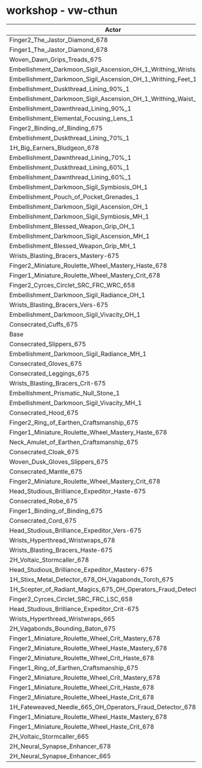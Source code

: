 # workshop - vw-cthun
| Actor | DPS | Increase |
|---|:---:|:---:|
|Finger2_The_Jastor_Diamond_678|2932051|1.15%|
|Finger1_The_Jastor_Diamond_678|2926619|0.97%|
|Woven_Dawn_Grips_Treads_675|2924106|0.88%|
|Embellishment_Darkmoon_Sigil_Ascension_OH_1_Writhing_Wrists_1|2918493|0.69%|
|Embellishment_Darkmoon_Sigil_Ascension_OH_1_Writhing_Feet_1|2918121|0.67%|
|Embellishment_Duskthread_Lining_90%_1|2914886|0.56%|
|Embellishment_Darkmoon_Sigil_Ascension_OH_1_Writhing_Waist_1|2914344|0.54%|
|Embellishment_Dawnthread_Lining_90%_1|2913857|0.53%|
|Embellishment_Elemental_Focusing_Lens_1|2913773|0.52%|
|Finger2_Binding_of_Binding_675|2913771|0.52%|
|Embellishment_Duskthread_Lining_70%_1|2911686|0.45%|
|1H_Big_Earners_Bludgeon_678|2910231|0.40%|
|Embellishment_Dawnthread_Lining_70%_1|2909246|0.37%|
|Embellishment_Duskthread_Lining_60%_1|2909163|0.36%|
|Embellishment_Dawnthread_Lining_60%_1|2908835|0.35%|
|Embellishment_Darkmoon_Sigil_Symbiosis_OH_1|2907726|0.31%|
|Embellishment_Pouch_of_Pocket_Grenades_1|2905125|0.23%|
|Embellishment_Darkmoon_Sigil_Ascension_OH_1|2904916|0.22%|
|Embellishment_Darkmoon_Sigil_Symbiosis_MH_1|2904614|0.21%|
|Embellishment_Blessed_Weapon_Grip_OH_1|2903654|0.17%|
|Embellishment_Darkmoon_Sigil_Ascension_MH_1|2903565|0.17%|
|Embellishment_Blessed_Weapon_Grip_MH_1|2901214|0.09%|
|Wrists_Blasting_Bracers_Mastery-675|2901041|0.08%|
|Finger2_Miniature_Roulette_Wheel_Mastery_Haste_678|2900830|0.08%|
|Finger1_Miniature_Roulette_Wheel_Mastery_Crit_678|2900624|0.07%|
|Finger2_Cyrces_Circlet_SRC_FRC_WRC_658|2900239|0.06%|
|Embellishment_Darkmoon_Sigil_Radiance_OH_1|2900129|0.05%|
|Wrists_Blasting_Bracers_Vers-675|2899750|0.04%|
|Embellishment_Darkmoon_Sigil_Vivacity_OH_1|2899557|0.03%|
|Consecrated_Cuffs_675|2898644|0.00%|
|Base|2898596|0.00%|
|Consecrated_Slippers_675|2897234|-0.05%|
|Embellishment_Darkmoon_Sigil_Radiance_MH_1|2896963|-0.06%|
|Consecrated_Gloves_675|2896892|-0.06%|
|Consecrated_Leggings_675|2896636|-0.07%|
|Wrists_Blasting_Bracers_Crit-675|2896560|-0.07%|
|Embellishment_Prismatic_Null_Stone_1|2896353|-0.08%|
|Embellishment_Darkmoon_Sigil_Vivacity_MH_1|2896338|-0.08%|
|Consecrated_Hood_675|2895975|-0.09%|
|Finger2_Ring_of_Earthen_Craftsmanship_675|2895948|-0.09%|
|Finger1_Miniature_Roulette_Wheel_Mastery_Haste_678|2895614|-0.10%|
|Neck_Amulet_of_Earthen_Craftsmanship_675|2895481|-0.11%|
|Consecrated_Cloak_675|2894698|-0.13%|
|Woven_Dusk_Gloves_Slippers_675|2894111|-0.15%|
|Consecrated_Mantle_675|2893837|-0.16%|
|Finger2_Miniature_Roulette_Wheel_Mastery_Crit_678|2893818|-0.16%|
|Head_Studious_Brilliance_Expeditor_Haste-675|2893570|-0.17%|
|Consecrated_Robe_675|2893439|-0.18%|
|Finger1_Binding_of_Binding_675|2893165|-0.19%|
|Consecrated_Cord_675|2893095|-0.19%|
|Head_Studious_Brilliance_Expeditor_Vers-675|2892036|-0.23%|
|Wrists_Hyperthread_Wristwraps_678|2892022|-0.23%|
|Wrists_Blasting_Bracers_Haste-675|2891666|-0.24%|
|2H_Voltaic_Stormcaller_678|2891300|-0.25%|
|Head_Studious_Brilliance_Expeditor_Mastery-675|2890386|-0.28%|
|1H_Stixs_Metal_Detector_678_OH_Vagabonds_Torch_675|2890345|-0.28%|
|1H_Scepter_of_Radiant_Magics_675_OH_Operators_Fraud_Detector_678|2888808|-0.34%|
|Finger2_Cyrces_Circlet_SRC_FRC_LSC_658|2888687|-0.34%|
|Head_Studious_Brilliance_Expeditor_Crit-675|2885893|-0.44%|
|Wrists_Hyperthread_Wristwraps_665|2883710|-0.51%|
|2H_Vagabonds_Bounding_Baton_675|2881917|-0.58%|
|Finger1_Miniature_Roulette_Wheel_Crit_Mastery_678|2879760|-0.65%|
|Finger2_Miniature_Roulette_Wheel_Haste_Mastery_678|2875853|-0.78%|
|Finger2_Miniature_Roulette_Wheel_Crit_Haste_678|2875543|-0.80%|
|Finger1_Ring_of_Earthen_Craftsmanship_675|2875508|-0.80%|
|Finger2_Miniature_Roulette_Wheel_Crit_Mastery_678|2873600|-0.86%|
|Finger1_Miniature_Roulette_Wheel_Crit_Haste_678|2871449|-0.94%|
|Finger2_Miniature_Roulette_Wheel_Haste_Crit_678|2869940|-0.99%|
|1H_Fateweaved_Needle_665_OH_Operators_Fraud_Detector_678|2865182|-1.15%|
|Finger1_Miniature_Roulette_Wheel_Haste_Mastery_678|2855287|-1.49%|
|Finger1_Miniature_Roulette_Wheel_Haste_Crit_678|2849761|-1.68%|
|2H_Voltaic_Stormcaller_665|2820017|-2.71%|
|2H_Neural_Synapse_Enhancer_678|2778970|-4.13%|
|2H_Neural_Synapse_Enhancer_665|2717001|-6.26%|
